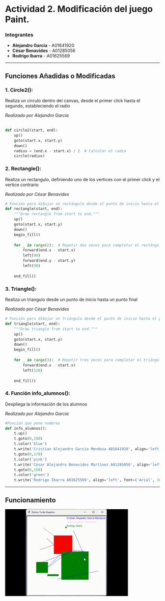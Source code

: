 # Actividad 2. Modificación del juego Paint.
### Integrantes 
- **Alejandro García** - A01641920
- **César Benavides**  - A01285056
- **Rodrigo Ibarra**   - A01625569
---
## Funciones Añadidas o Modificadas
### 1. Circle2(): 
Realiza un circulo dentro del canvas, desde el primer click hasta el segundo, estableciendo el radio

*Realizado por Alejandro García*

```python

def circle2(start, end):
    up()
    goto(start.x, start.y)
    down()
    radius = (end.x - start.x) / 2  # Calcular el radio
    circle(radius)
 ``` 

### 2. Rectangle(): 
Realiza un rectangulo, definiendo uno de los vertices con el primer click y el vertice contrario

*Realizado por César Benavides*
```python
# Función para dibujar un rectángulo desde el punto de inicio hasta el punto final
def rectangle(start, end):
    """Draw rectangle from start to end."""
    up()
    goto(start.x, start.y)
    down()
    begin_fill()

    for _ in range(2):  # Repetir dos veces para completar el rectángulo
        forward(end.x - start.x)
        left(90)
        forward(end.y - start.y)
        left(90)

    end_fill()
```

### 3. Triangle(): 
Realiza un triangulo desde un punto de inicio hasta un punto final

*Realizado por César Benavides*

```python
# Función para dibujar un triángulo desde el punto de inicio hasta el punto final
def triangle(start, end):
    """Draw triangle from start to end."""
    up()
    goto(start.x, start.y)
    down()
    begin_fill()

    for _ in range(3):  # Repetir tres veces para completar el triángulo
        forward(end.x - start.x)
        left(120)

    end_fill()
```
### 4. Función info_alumnos():
Despliega la información de los alumnos

*Realizado por Alejandro García*

```python
#Función que pone nombres
def info_alumnos():
    t.up()
    t.goto(0,190)
    t.color('blue')
    t.write('Cristian Alejandro Garcia Mendoza A01641920', align='left', font=('Arial', 10, 'normal'))
    t.goto(0,170)
    t.color('pink')
    t.write('César Alejandro Benavides Martínez A01285056', align='left', font=('Arial', 10, 'normal'))
    t.goto(0,150)
    t.color('green')
    t.write('Rodrigo Ibarra A01625569', align='left', font=('Arial', 10, 'normal'))
```

---
## Funcionamiento
![Funcionamiento](FuncionamientoPaint.gif)
